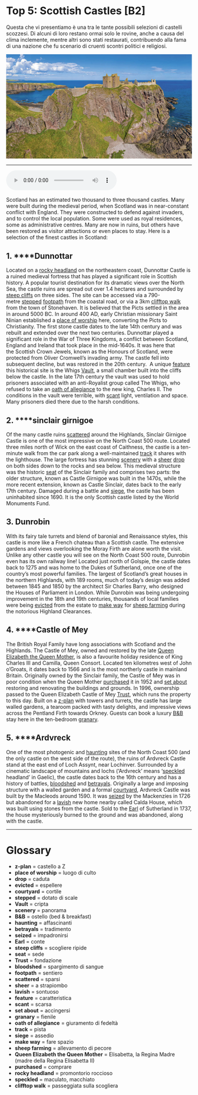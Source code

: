 # Top 5: Scottish Castles   [B2]

Questa che vi presentiamo è una tra le tante possibili selezioni di castelli scozzesi. Di alcuni di loro restano ormai solo le rovine, anche a causa del clima inclemente, mentre altri sono stati restaurati, contribuendo alla fama di una nazione che fu scenario di cruenti scontri politici e religiosi.

![](Top%205%20Scottish%20Castles.jpg)

--------------

<div>
<audio controls autoplay>
    <source src="https://raw.githubusercontent.com/dartie/speakup/main/2023-03/Top%205%20Scottish%20Castles.mp3" type="audio/mpeg">
</audio>
</div>


Scotland has an estimated two thousand to three thousand castles. Many were built during the medieval period, when Scotland was in near-constant conflict with England. They were constructed to defend against invaders, and to control the local population. Some were used as royal residences, some as administrative centres. Many are now in ruins, but others have been restored as visitor attractions or even places to stay. Here is a selection of the finest castles in Scotland:

## 1. ****Dunnottar
Located on a [rocky headland](## "promontorio roccioso") on the northeastern coast, Dunnottar Castle is a ruined medieval fortress that has played a significant role in Scottish history. A popular tourist destination for its dramatic views over the North Sea, the castle ruins are spread out over 1.4 hectares and surrounded by [steep cliffs](## "scogliere ripide") on three sides. The site can be accessed via a 790-metre [stepped](## "dotato di scale") [footpath](## "sentiero") from the coastal road, or via a 3km [clifftop walk](## "passeggiata sulla scogliera") from the town of Stonehaven.
It is believed that the Picts settled in the area in around 5000 BC. In around 400 AD, early Christian missionary Saint Ninian established a [place of worship](## "luogo di culto") here, converting the Picts to Christianity. The first stone castle dates to the late 14th century and was rebuilt and extended over the next two centuries. Dunnottar played a significant role in the War of Three Kingdoms, a conflict between Scotland, England and Ireland that took place in the mid-1640s. It was here that the Scottish Crown Jewels, known as the Honours of Scotland, were protected from Oliver Cromwell’s invading army. The castle fell into subsequent decline, but was restored in the 20th century. 
A unique [feature](## "caratteristica") this historical site is the Whigs [Vault](## "cripta"), a small chamber built into the cliffs below the castle. In the late 17th century the vault was used to hold prisoners associated with an anti-Royalist group called The Whigs, who refused to take an [oath of allegiance](## "giuramento di fedeltà") to the new king, Charles II. The conditions in the vault were terrible, with [scant](## "scarsa") light, ventilation and space. Many prisoners died there due to the harsh conditions.

## 2. ****sinclair girnigoe
Of the many castle ruins [scattered](## "sparsi") around the Highlands, Sinclair Girnigoe Castle is one of the most impressive on the North Coast 500 route. Located three miles north of Wick on the east coast of Caithness, the castle is a ten-minute walk from the car park along a well-maintained [track](## "pista") it shares with the lighthouse. The large fortress has stunning [scenery](## "panorama") with a [sheer](## "a strapiombo") [drop](## "caduta") on both sides down to the rocks and sea below. This medieval structure was the historic [seat](## "sede") of the Sinclair family and comprises two parts: the older structure, known as Castle Girnigoe was built in the 1470s, while the more recent extension, known as Castle Sinclair, dates back to the early 17th century. Damaged during a battle and [siege](## "assedio"), the castle has been uninhabited since 1690. It is the only Scottish castle listed by the World Monuments Fund.

## 3. Dunrobin
With its fairy tale turrets and blend of baronial and Renaissance styles, this castle is more like a French chateau than a Scottish castle. The extensive gardens and views overlooking the Moray Firth are alone worth the visit. Unlike any other castle you will see on the North Coast 500 route, Dunrobin even has its own railway line! Located just north of Golspie, the castle dates back to 1275 and was home to the Dukes of Sutherland, once one of the country’s most powerful families. The largest of Scotland’s great houses in the northern Highlands, with 189 rooms, much of today’s design was added between 1845 and 1850 by the architect Sir Charles Barry, who designed the Houses of Parliament in London. While Dunrobin was being undergoing improvement in the 18th and 19th centuries, thousands of local families were being [evicted](## "espellere") from the estate to [make way](## "fare spazio") for [sheep farming](## "allevamento di pecore") during the notorious Highland Clearances. 

## 4. ****Castle of Mey
The British Royal Family have long associations with Scotland and the Highlands. The Castle of Mey, owned and restored by the late [Queen Elizabeth the Queen Mother](## "Elisabetta, la Regina Madre (madre della Regina Elisabetta II)"), is also a favourite holiday residence of King Charles III and Camilla, Queen Consort. Located ten kilometres west of John o’Groats, it dates back to 1566 and is the most northerly castle in mainland Britain. Originally owned by the Sinclair family, the Castle of Mey was in poor condition when the Queen Mother [purchased](## "comprare") it in 1952 and [set about](## "accingersi") restoring and renovating the buildings and grounds. In 1996, ownership passed to the Queen Elizabeth Castle of Mey [Trust](## "fondazione"), which runs the property to this day. Built on a [z-plan](## "castello a Z") with towers and turrets, the castle has large walled gardens, a tearoom packed with tasty delights, and impressive views across the Pentland Firth towards Orkney. Guests can book a luxury [B&B](## "ostello (bed & breakfast)") stay here in the ten-bedroom [granary](## "fienile").

## 5. ****Ardvreck 
One of the most photogenic and [haunting](## "affascinanti") sites of the North Coast 500 (and the only castle on the west side of the route), the ruins of Ardvreck Castle stand at the east end of Loch Assynt, near Lochinver. Surrounded by a cinematic landscape of mountains and lochs (‘Ardvreck’ means ‘[speckled](## "maculato, macchiato") headland’ in Gaelic), the castle dates back to the 16th century and has a history of battles, [bloodshed](## "spargimento di sangue") and [betrayals](## "tradimento"). Originally a large and imposing structure with a walled garden and a formal [courtyard](## "cortile"), Ardvreck Castle was built by the Macleods around 1590. It was [seized](## "impadronirsi") by the Mackenzies in 1726 but abandoned for a [lavish](## "sontuoso") new home nearby called Calda House, which was built using stones from the castle. Sold to the [Earl](## "conte") of Sutherland in 1737, the house mysteriously burned to the ground and was abandoned, along with the castle.

--------------

<div style = "display:block; clear:both; page-break-after:always;"></div>

# Glossary
* **z-plan** = castello a Z
* **place of worship** = luogo di culto
* **drop** = caduta
* **evicted** = espellere
* **courtyard** = cortile
* **stepped** = dotato di scale
* **Vault** = cripta
* **scenery** = panorama
* **B&B** = ostello (bed & breakfast)
* **haunting** = affascinanti
* **betrayals** = tradimento
* **seized** = impadronirsi
* **Earl** = conte
* **steep cliffs** = scogliere ripide
* **seat** = sede
* **Trust** = fondazione
* **bloodshed** = spargimento di sangue
* **footpath** = sentiero
* **scattered** = sparsi
* **sheer** = a strapiombo
* **lavish** = sontuoso
* **feature** = caratteristica
* **scant** = scarsa
* **set about** = accingersi
* **granary** = fienile
* **oath of allegiance** = giuramento di fedeltà
* **track** = pista
* **siege** = assedio
* **make way** = fare spazio
* **sheep farming** = allevamento di pecore
* **Queen Elizabeth the Queen Mother** = Elisabetta, la Regina Madre (madre della Regina Elisabetta II)
* **purchased** = comprare
* **rocky headland** = promontorio roccioso
* **speckled** = maculato, macchiato
* **clifftop walk** = passeggiata sulla scogliera
